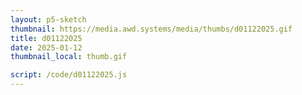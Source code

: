 ```yaml
---
layout: p5-sketch
thumbnail: https://media.awd.systems/media/thumbs/d01122025.gif
title: d01122025
date: 2025-01-12
thumbnail_local: thumb.gif

script: /code/d01122025.js
---
```

